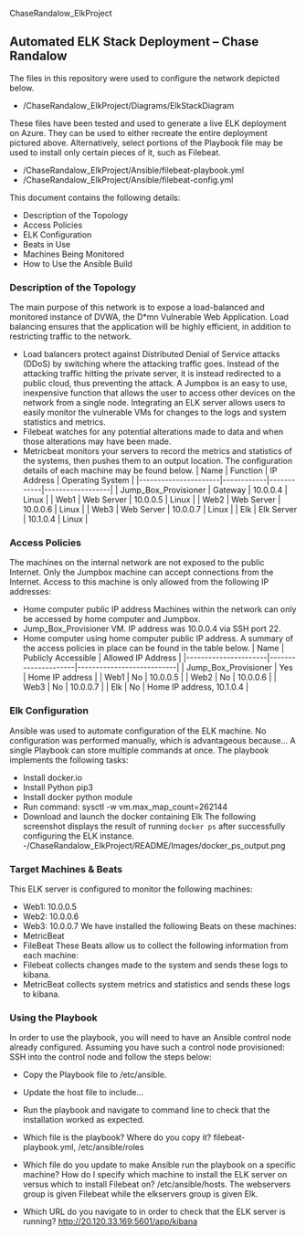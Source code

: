 ChaseRandalow_ElkProject
## Automated ELK Stack Deployment – Chase Randalow

The files in this repository were used to configure the network depicted below.
  - /ChaseRandalow_ElkProject/Diagrams/ElkStackDiagram

These files have been tested and used to generate a live ELK deployment on Azure. They can be used to either recreate the entire deployment pictured above. Alternatively, select portions of the Playbook file may be used to install only certain pieces of it, such as Filebeat.
  - /ChaseRandalow_ElkProject/Ansible/filebeat-playbook.yml
  - /ChaseRandalow_ElkProject/Ansible/filebeat-config.yml

This document contains the following details:
  - Description of the Topology
  - Access Policies
  - ELK Configuration
  - Beats in Use
  - Machines Being Monitored
  - How to Use the Ansible Build



### Description of the Topology
The main purpose of this network is to expose a load-balanced and monitored instance of DVWA, the D*mn Vulnerable Web Application.
Load balancing ensures that the application will be highly efficient, in addition to restricting traffic to the network. 
- Load balancers protect against Distributed Denial of Service attacks (DDoS) by switching where the attacking traffic goes. Instead of the attacking traffic hitting the private server, it is instead redirected to a public cloud, thus preventing the attack. A Jumpbox is an easy to use, inexpensive function that allows the user to access other devices on the network from a single node.
Integrating an ELK server allows users to easily monitor the vulnerable VMs for changes to the logs and system statistics and metrics.
- Filebeat watches for any potential alterations made to data and when those alterations may have been made.
- Metricbeat monitors your servers to record the metrics and statistics of the systems, then pushes them to an output location.
The configuration details of each machine may be found below.
| Name                 | Function   | IP Address | Operating System |
|----------------------|------------|------------|------------------|
| Jump_Box_Provisioner | Gateway    | 10.0.0.4   | Linux            |
| Web1                 | Web Server | 10.0.0.5   | Linux            |
| Web2                 | Web Server | 10.0.0.6   | Linux            |
| Web3                 | Web Server | 10.0.0.7   | Linux            |
| Elk                  | Elk Server | 10.1.0.4   | Linux            |


### Access Policies
The machines on the internal network are not exposed to the public Internet. 
Only the Jumpbox machine can accept connections from the Internet. Access to this machine is only allowed from the following IP addresses:
  - Home computer public IP address
Machines within the network can only be accessed by home computer and Jumpbox.
  - Jump_Box_Provisioner VM. IP address was 10.0.0.4 via SSH port 22.
  - Home computer using home computer public IP address.
A summary of the access policies in place can be found in the table below.
| Name                 | Publicly Accessible | Allowed IP Address        |
|----------------------|---------------------|---------------------------|
| Jump_Box_Provisioner | Yes                 | Home IP address           |
| Web1                 | No                  | 10.0.0.5                  |
| Web2                 | No                  | 10.0.0.6                  |
| Web3                 | No                  | 10.0.0.7                  |
| Elk                  | No                  | Home IP address, 10.1.0.4 |



### Elk Configuration
Ansible was used to automate configuration of the ELK machine. No configuration was performed manually, which is advantageous because...
A single Playbook can store multiple commands at once.
The playbook implements the following tasks:
  - Install docker.io
  - Install Python pip3
  - Install docker python module
  - Run command: sysctl -w vm.max_map_count=262144
  - Download and launch the docker containing Elk
The following screenshot displays the result of running `docker ps` after successfully configuring the ELK instance.
  -/ChaseRandalow_ElkProject/README/Images/docker_ps_output.png



### Target Machines & Beats
This ELK server is configured to monitor the following machines:
  - Web1: 10.0.0.5
  - Web2: 10.0.0.6
  - Web3: 10.0.0.7
We have installed the following Beats on these machines:
  - MetricBeat
  - FileBeat
These Beats allow us to collect the following information from each machine:
  - Filebeat collects changes made to the system and sends these logs to kibana.
  - MetricBeat collects system metrics and statistics and sends these logs to kibana.



### Using the Playbook
In order to use the playbook, you will need to have an Ansible control node already configured. Assuming you have such a control node provisioned: 
SSH into the control node and follow the steps below:
  - Copy the Playbook file to /etc/ansible.
  - Update the host file to include...
  - Run the playbook and navigate to command line to check that the installation worked as expected.

- Which file is the playbook? Where do you copy it? 
       filebeat-playbook.yml, /etc/ansible/roles
- Which file do you update to make Ansible run the playbook on a specific machine? How do I specify which machine to install the ELK server on versus which to install Filebeat on? 
	/etc/ansible/hosts. 
       The webservers group is given Filebeat while the elkservers group is given Elk.
- Which URL do you navigate to in order to check that the ELK server is running?
	http://20.120.33.169:5601/app/kibana
